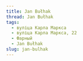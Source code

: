 ```yaml
---
title: Jan Bułhak
thread: Jan Bułhak
tags:
  - вуліца Карла Маркса
  - вуліца Карла Маркса, 22
  - Фарный
  - Jan Bułhak
slug: jan-bulhak
---
```

